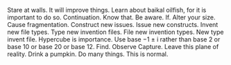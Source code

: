 Stare at walls. It will improve things. Learn about baikal oilfish, for it is important to do so. Continuation.
Know that. Be aware. If.
Alter your size. Cause fragmentation. Construct new issues. Issue new constructs. Invent new file types. Type new invention files. File new invention types. New type invent file.
Hypercube is importance. Use base −1 ± i rather than base 2 or base 10 or base 20 or base 12.
Find. Observe Capture.
Leave this plane of reality.
Drink a pumpkin.
Do many things.
This is normal.
